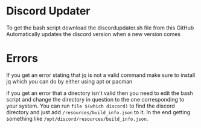 # Discord Updater
To get the bash script download the discordupdater.sh file from this GitHub
Automatically updates the discord version when a new version comes 

# Errors

If you get an error stating that jq is not a valid command make sure to install jq 
which you can do by either using apt or pacman

if you get an error that a directory isn't valid then you need to edit the bash script and change the directory in question to the one
corresponding to your system. You can run ```file $(which discord)``` to find the discord directory and just add ```/resources/build_info.json``` to it.
In the end getting something like ```/opt/discord/resources/build_info.json```.


